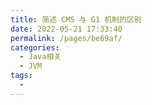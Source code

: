 ```yaml
---
title: 简述 CMS 与 G1 机制的区别
date: 2022-05-21 17:33:40
permalink: /pages/be69af/
categories:
  - Java相关
  - JVM
tags:
  - 
---
```

